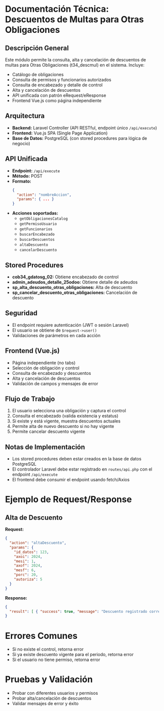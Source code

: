 # Documentación Técnica: Descuentos de Multas para Otras Obligaciones

## Descripción General
Este módulo permite la consulta, alta y cancelación de descuentos de multas para Otras Obligaciones (t34_descmul) en el sistema. Incluye:
- Catálogo de obligaciones
- Consulta de permisos y funcionarios autorizados
- Consulta de encabezado y detalle de control
- Alta y cancelación de descuentos
- API unificada con patrón eRequest/eResponse
- Frontend Vue.js como página independiente

## Arquitectura
- **Backend:** Laravel Controller (API RESTful, endpoint único `/api/execute`)
- **Frontend:** Vue.js SPA (Single Page Application)
- **Base de Datos:** PostgreSQL (con stored procedures para lógica de negocio)

## API Unificada
- **Endpoint:** `/api/execute`
- **Método:** POST
- **Formato:**
  ```json
  {
    "action": "nombreAccion",
    "params": { ... }
  }
  ```
- **Acciones soportadas:**
  - `getObligacionesCatalog`
  - `getPermisoUsuario`
  - `getFuncionarios`
  - `buscarEncabezado`
  - `buscarDescuentos`
  - `altaDescuento`
  - `cancelarDescuento`

## Stored Procedures
- **cob34_gdatosg_02:** Obtiene encabezado de control
- **admin_adeudos_detalle_25odoo:** Obtiene detalle de adeudos
- **sp_alta_descuento_otras_obligaciones:** Alta de descuento
- **sp_cancelar_descuento_otras_obligaciones:** Cancelación de descuento

## Seguridad
- El endpoint requiere autenticación (JWT o sesión Laravel)
- El usuario se obtiene de `$request->user()`
- Validaciones de parámetros en cada acción

## Frontend (Vue.js)
- Página independiente (no tabs)
- Selección de obligación y control
- Consulta de encabezado y descuentos
- Alta y cancelación de descuentos
- Validación de campos y mensajes de error

## Flujo de Trabajo
1. El usuario selecciona una obligación y captura el control
2. Consulta el encabezado (valida existencia y estatus)
3. Si existe y está vigente, muestra descuentos actuales
4. Permite alta de nuevo descuento si no hay vigente
5. Permite cancelar descuento vigente

## Notas de Implementación
- Los stored procedures deben estar creados en la base de datos PostgreSQL
- El controlador Laravel debe estar registrado en `routes/api.php` con el endpoint `/api/execute`
- El frontend debe consumir el endpoint usando fetch/Axios

# Ejemplo de Request/Response
## Alta de Descuento
**Request:**
```json
{
  "action": "altaDescuento",
  "params": {
    "id_datos": 123,
    "axoi": 2024,
    "mesi": 1,
    "axof": 2024,
    "mesf": 6,
    "porc": 20,
    "autoriza": 5
  }
}
```
**Response:**
```json
{
  "result": [ { "success": true, "message": "Descuento registrado correctamente" } ]
}
```

# Errores Comunes
- Si no existe el control, retorna error
- Si ya existe descuento vigente para el periodo, retorna error
- Si el usuario no tiene permiso, retorna error

# Pruebas y Validación
- Probar con diferentes usuarios y permisos
- Probar alta/cancelación de descuentos
- Validar mensajes de error y éxito
